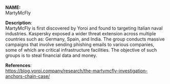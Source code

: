 **NAME:**  
MartyMcFly  

**Description**:   
MartyMcFly is first discovered by Yoroi and found to targeting Italian naval industries. Kaspersky exposed a wider threat extension across multiple countries such as: Germany, Spain, and India. The group conducts massive campaigns that involve sending phishing emails to various companies, some of which are critical infrastructure facilities. The objective of such groups is to steal financial data and money.

**References**:  
https://blog.yoroi.company/research/the-martymcfly-investigation-anchors-chain-case/